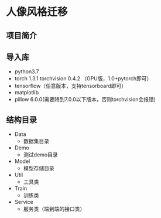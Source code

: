 # 人像风格迁移
## 项目简介
## 导入库
+ python3.7 
+ torch 1.3.1 torchvision 0.4.2  （GPU版，1.0+pytorch即可）
+ tensorflow（任意版本，支持tensorboard即可）
+ matplotlib
+ pillow 6.0.0(需要降到7.0.0以下版本，否则torchvision会报错)
## 结构目录
+ Data
    + 数据集目录
+ Demo
    + 测试demo目录
+ Model
    + 模型存储目录
+ Util
    + 工具类
+ Train
    + 训练类
+ Service
    + 服务类（端到端的接口类）